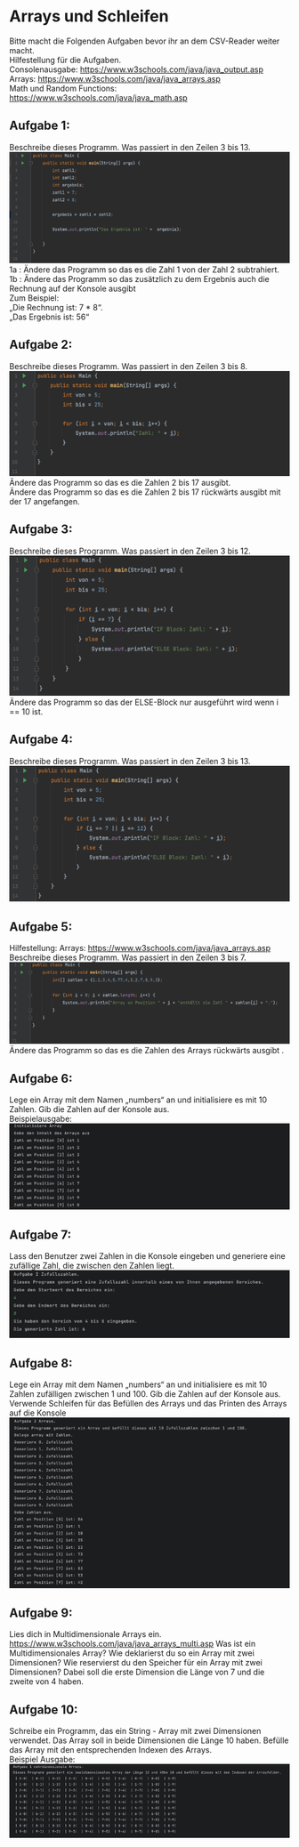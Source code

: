 # Arrays und Schleifen

Bitte macht die Folgenden Aufgaben bevor ihr an dem CSV-Reader weiter macht.  
Hilfestellung für die Aufgaben.  
Consolenausgabe: https://www.w3schools.com/java/java_output.asp  
Arrays: https://www.w3schools.com/java/java_arrays.asp  
Math und Random Functions: https://www.w3schools.com/java/java_math.asp  

## Aufgabe 1:
Beschreibe dieses Programm. Was passiert in den Zeilen 3 bis 13.
![Bild Aufgabe 1](/images/arrays_und_schleifen/image005.png)  
1a : Ändere das Programm so das es die Zahl 1 von der Zahl 2 subtrahiert.  
1b : Ändere das Programm so das zusätzlich zu dem Ergebnis auch die Rechnung auf der Konsole ausgibt  
Zum Beispiel:  
„Die Rechnung ist: 7 * 8“.  
„Das Ergebnis ist: 56“ 


## Aufgabe 2:
Beschreibe dieses Programm. Was passiert in den Zeilen 3 bis 8.
![Bild Aufgabe 2](/images/arrays_und_schleifen/image006.png)  
Ändere das Programm so das es die Zahlen 2 bis 17 ausgibt.  
Ändere das Programm so das es die Zahlen 2 bis 17 rückwärts ausgibt mit der 17 angefangen.


## Aufgabe 3:
Beschreibe dieses Programm. Was passiert in den Zeilen 3 bis 12.
![Bild Aufgabe 3](/images/arrays_und_schleifen/image007.png)  
Ändere das Programm so das der ELSE-Block nur ausgeführt wird wenn i == 10 ist.

## Aufgabe 4:
Beschreibe dieses Programm. Was passiert in den Zeilen 3 bis 13.
![Bild Aufgabe 4](/images/arrays_und_schleifen/image008.png)  

## Aufgabe 5:
Hilfestellung: Arrays: https://www.w3schools.com/java/java_arrays.asp
Beschreibe dieses Programm. Was passiert in den Zeilen 3 bis 7.
![Bild Aufgabe 5](/images/arrays_und_schleifen/image009.png)  
Ändere das Programm so das es die Zahlen des Arrays rückwärts ausgibt .

## Aufgabe 6:
Lege ein Array mit dem Namen „numbers“ an und initialisiere es mit 10 Zahlen.
Gib die Zahlen auf der Konsole aus.         
Beispielausgabe:  
![Bild Aufgabe 10](/images/arrays_und_schleifen/image010.png)  

## Aufgabe 7:
Lass den Benutzer zwei Zahlen in die Konsole eingeben und generiere eine zufällige Zahl, die zwischen den Zahlen liegt.
![Bild Aufgabe 7](/images/arrays_und_schleifen/image011.png)  

## Aufgabe 8:
Lege ein Array mit dem Namen „numbers“ an und initialisiere es mit 10 Zahlen zufälligen zwischen 1 und 100.
Gib die Zahlen auf der Konsole aus.        
Verwende Schleifen für das Befüllen des Arrays und das Printen des Arrays auf die Konsole
![Bild Aufgabe 11](/images/arrays_und_schleifen/image012.png)  


## Aufgabe 9:
Lies dich in Multidimensionale Arrays ein.
https://www.w3schools.com/java/java_arrays_multi.asp
Was ist ein Multidimensionales Array?
Wie deklarierst du so ein Array mit zwei Dimensionen?
Wie reservierst du den Speicher für ein Array mit zwei Dimensionen? Dabei soll die erste Dimension die Länge von 7 und die zweite von 4 haben.
 
## Aufgabe 10:
Schreibe ein Programm, das ein String - Array mit zwei Dimensionen verwendet. Das Array soll in beide Dimensionen die Länge 10 haben.
Befülle das Array mit den entsprechenden Indexen des Arrays.   
Beispiel Ausgabe:  
![Bild Aufgabe 10](/images/arrays_und_schleifen/image013.png)  





